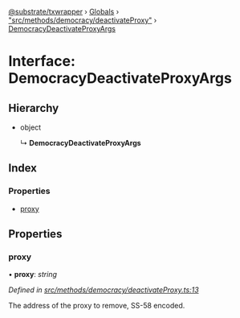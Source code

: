 [@substrate/txwrapper](../README.md) › [Globals](../globals.md) › ["src/methods/democracy/deactivateProxy"](../modules/_src_methods_democracy_deactivateproxy_.md) › [DemocracyDeactivateProxyArgs](_src_methods_democracy_deactivateproxy_.democracydeactivateproxyargs.md)

# Interface: DemocracyDeactivateProxyArgs

## Hierarchy

* object

  ↳ **DemocracyDeactivateProxyArgs**

## Index

### Properties

* [proxy](_src_methods_democracy_deactivateproxy_.democracydeactivateproxyargs.md#proxy)

## Properties

###  proxy

• **proxy**: *string*

*Defined in [src/methods/democracy/deactivateProxy.ts:13](https://github.com/paritytech/txwrapper/blob/bcc9b73/src/methods/democracy/deactivateProxy.ts#L13)*

The address of the proxy to remove, SS-58 encoded.

